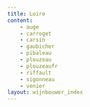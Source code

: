 ```yaml
---
title: Loire
content: 
    - auge
    - carroget
    - carsin
    - gaubicher
    - pibaleau
    - plouzeau
    - plouzeaufr
    - riffault
    - sigonneau
    - venier
layout: wijnbouwer_index
---
```

